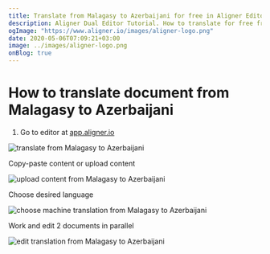 ```yaml
---
title: Translate from Malagasy to Azerbaijani for free in Aligner Editor
description: Aligner Dual Editor Tutorial. How to translate for free from Malagasy to Azerbaijani. Aligner is multilingual document management platform. 
ogImage: "https://www.aligner.io/images/aligner-logo.png"
date: 2020-05-06T07:09:21+03:00
image: ../images/aligner-logo.png
onBlog: true
---
```


# How to translate document from Malagasy to Azerbaijani

1. Go to editor at [app.aligner.io](https://app.aligner.io "Aligner App web page")

![translate from Malagasy to Azerbaijani](../aligner-blank-editor.png "translate from Malagasy to Azerbaijani")

Copy-paste content or upload content

![upload content from Malagasy to Azerbaijani](../aligner-uploaded-document.png "upload content from Malagasy to Azerbaijani")

Choose desired language

![choose machine translation from Malagasy to Azerbaijani](../aligner-language-dropdown.png "choose machine translation from Malagasy to Azerbaijani")

Work and edit 2 documents in parallel

![edit translation from Malagasy to Azerbaijani](../aligner-double-sitded-editor.png "edit translation from Malagasy to Azerbaijani")

